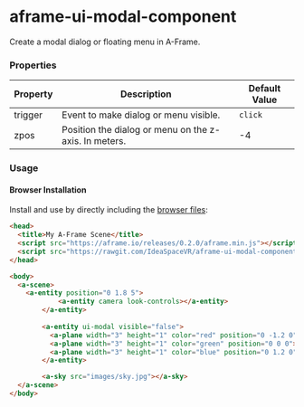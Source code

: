 # aframe-ui-modal-component

Create a modal dialog or floating menu in A-Frame.

### Properties

| Property | Description                                                                               | Default Value |
| --------- | -----------                                                                               | ------------- |
| trigger   | Event to make dialog or menu visible.                                                     | `click`        |
| zpos    | Position the dialog or menu on the z-axis. In meters.                                       | -4             |

### Usage

#### Browser Installation

Install and use by directly including the [browser files](dist):

```html
<head>
  <title>My A-Frame Scene</title>
  <script src="https://aframe.io/releases/0.2.0/aframe.min.js"></script>
  <script src="https://rawgit.com/IdeaSpaceVR/aframe-ui-modal-component/master/dist/aframe-ui-modal-component.min.js"></script>
</head>

<body>
  <a-scene>
    <a-entity position="0 1.8 5">
            <a-entity camera look-controls></a-entity>
        </a-entity>
        
        <a-entity ui-modal visible="false">
          <a-plane width="3" height="1" color="red" position="0 -1.2 0"></a-plane>
          <a-plane width="3" height="1" color="green" position="0 0 0"></a-plane>
          <a-plane width="3" height="1" color="blue" position="0 1.2 0"></a-plane>
        </a-entity>

        <a-sky src="images/sky.jpg"></a-sky>
  </a-scene>
</body>
```
